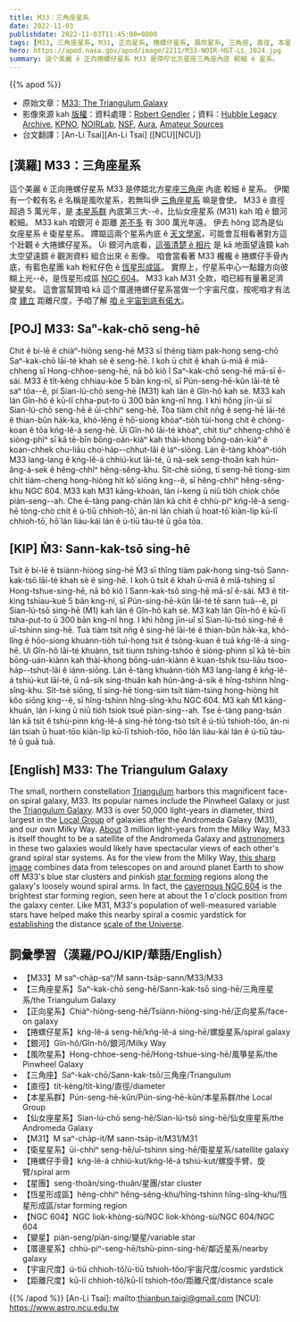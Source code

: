 ```yaml
---
title: M33：三角座星系
date: 2022-11-03
publishdate: 2022-11-03T11:45:00+0800
tags: [M33, 三角座星系, M31, 正向星系, 捲螺仔星系, 風吹星系, 三角座, 直徑, 本星系群, 仙女座星系, 衛星星系, 捲螺仔手骨, 星團, 恆星形成區, NGC 604, 變星, 厝邊星系, 宇宙尺度, 距離尺度]
hero: https://apod.nasa.gov/apod/image/2211/M33-NOIR-HST-LL_1024.jpg
summary: 這个美麗 ê 正向捲螺仔星系 M33 是停佇北方星座三角座內底 較細 ê 星系。
---
```


{{% apod %}}

- 原始文章：[M33: The Triangulum Galaxy](https://apod.nasa.gov/apod/ap221103.html)
- 影像來源 kah [版權][copyright]：資料處理：[Robert Gendler](http://www.robgendlerastropics.com/)；資料：[Hubble Legacy Archive](https://hla.stsci.edu/), [KPNO](https://noirlab.edu/public/programs/kitt-peak-national-observatory/nicholas-mayall-4m-telescope/), [NOIRLab](https://noirlab.edu/public/), [NSF](https://www.nsf.gov/), [Aura](https://www.aura-astronomy.org/), [Amateur Sources](http://www.robgendlerastropics.com/M33-NOIR-HST.html)
- 台文翻譯：[An-Li Tsai][An-Li Tsai] ([NCU][NCU])

## [漢羅] M33：三角座星系
這个美麗 ê 正向捲螺仔星系 M33 是停踮北方星座[三角座][Triangulum] 內底 較細 ê 星系。
伊閣有一个較有名 ê 名稱是風吹星系，若無叫伊 [三角座星系][Triangulum Galaxy] 嘛是會使。
M33 ê 直徑超過 5 萬光年，是 [本星系群][Local Group] 內底第三大--ê，比仙女座星系 (M31) kah 咱 ê 銀河 較細。
M33 kah 咱銀河 ê 距離 [差不多][About t] 有 300 萬光年遠。
伊去 hŏng 認為是仙女座星系 ê 衛星星系。
蹛踮這兩个星系內底 ê [天文學家][astronomers]，可能會互相看著對方這个壯觀 ê 大捲螺仔星系。
Ùi 銀河內底看，[這張清楚 ê 相片][this sharp image] 是 kā 地面望遠鏡 kah 太空望遠鏡 ê 觀測資料 組合出來 ê 影像。
咱會當看著 M33 櫳櫳 ê 捲螺仔手骨內底，有藍色星團 kah 粉紅仔色 ê [恆星形成區][star forming]。
實際上，佇星系中心一點鐘方向彼糊上光--ê，是恆星形成區 [NGC 604][cavernous NGC 604]。
M33 kah M31 仝款，咱已經有量著足濟變星矣。
這會當幫贊咱 kā 這个厝邊捲螺仔星系當做一个宇宙尺度，按呢咱才有法度 [建立][establishing] 距離尺度，予咱了解 [咱 ê 宇宙到底有偌大][scale of the Universe]。

## [POJ] M33: Saⁿ-kak-chō seng-hē
Chit ê bí-lē ê chiàⁿ-hiòng seng-hē M33 sī thêng tiàm pak-hong seng-chō Saⁿ-kak-chō lāi-té khah sè ê seng-hē.
I koh ū chi̍t ê khah ū-miâ ê miâ-chheng sī Hong-chhoe-seng-hē, nā bô kiô î  Saⁿ-kak-chō seng-hē mā-sī ē-sái.
M33 ê ti̍t-kèng chhiau-kòe 5 bān kng-nî, sī Pún-seng-hē-kûn lāi-té tē saⁿ tōa--ê, pí Sian-lú-chō seng-hē (M31) kah lán ê Gîn-hô kah sè.
M33 kah lán Gîn-hô ê kū-lī chha-put-to ū 300 bān kng-nî hng.
I khì hŏng jīn-ûi sī Sian-lú-chō seng-hē ê ūi-chhiⁿ seng-hē.
Tòa tiàm chit nn̄g ê seng-hē lāi-té ê thian-bûn ha̍k-ka, khó-lêng ē hō͘-siong khòaⁿ-tio̍h tùi-hong chit ê chòng-koan ê tōa kńg-lê-á seng-hē.
Ùi Gîn-hô lāi-té khòaⁿ, chit tiuⁿ chheng-chhó͘ ê siòng-phìⁿ sī kā tē-bīn bōng-oán-kiàⁿ kah thài-khong bōng-oán-kiàⁿ ê koan-chhek chu-liāu cho͘-ha̍p--chhut-lâi ê iáⁿ-siōng.
Lán ē-tàng khòaⁿ-tio̍h M33 lang-lang ê kńg-lê-á chhiú-kut lāi-té, ū nâ-sek seng-thoân kah hún-âng-á-sek ê hêng-chhiⁿ hêng-sêng-khu.
Si̍t-chè siōng, tī seng-hē tiong-sim chi̍t tiám-cheng hong-hiòng hit kô͘ siōng kng--ê, sī hêng-chhiⁿ hêng-sêng-khu NGC 604.
M33 kah M31 kāng-khoán, lán í-keng ū niū tio̍h chiok chōe piàn-seng--ah.
Che ē-tàng pang-chān lán kā chit ê chhù-piⁿ kńg-lê-á seng-hē tòng-chò chi̍t ê ú-tiū chhioh-tō͘, án-ni lán chiah ū hoat-tō͘ kiàn-li̍p kū-lī chhioh-tō͘, hō͘ lán liáu-kái lán ê ú-tiū tàu-té ū gōa tōa.


## [KIP] M̀3: Sann-kak-tsō sing-hē
Tsit ê bí-lē ê tsiànn-hiòng sing-hē M̀3 sī thîng tiàm pak-hong sing-tsō Sann-kak-tsō lāi-té khah sè ê sing-hē.
I koh ū tsi̍t ê khah ū-miâ ê miâ-tshing sī Hong-tshue-sing-hē, nā bô kiô î  Sann-kak-tsō sing-hē mā-sī ē-sái.
M̀3 ê ti̍t-kìng tshiau-kuè 5 bān kng-nî, sī Pún-sing-hē-kûn lāi-té tē sann tuā--ê, pí Sian-lú-tsō sing-hē (M̀1) kah lán ê Gîn-hô kah sè.
M̀3 kah lán Gîn-hô ê kū-lī tsha-put-to ū 300 bān kng-nî hng.
I khì hŏng jīn-uî sī Sian-lú-tsō sing-hē ê uī-tshinn sing-hē.
Tuà tiàm tsit nn̄g ê sing-hē lāi-té ê thian-bûn ha̍k-ka, khó-lîng ē hōo-siong khuànn-tio̍h tuì-hong tsit ê tsòng-kuan ê tuā kńg-lê-á sing-hē.
Uì Gîn-hô lāi-té khuànn, tsit tiunn tshing-tshóo ê siòng-phìnn sī kā tē-bīn bōng-uán-kiànn kah thài-khong bōng-uán-kiànn ê kuan-tshik tsu-liāu tsoo-ha̍p--tshut-lâi ê iánn-siōng.
Lán ē-tàng khuànn-tio̍h M̀3 lang-lang ê kńg-lê-á tshiú-kut lāi-té, ū nâ-sik sing-thuân kah hún-âng-á-sik ê hîng-tshinn hîng-sîng-khu.
Si̍t-tsè siōng, tī sing-hē tiong-sim tsi̍t tiám-tsing hong-hiòng hit kôo siōng kng--ê, sī hîng-tshinn hîng-sîng-khu NGC 604.
M̀3 kah M̀1 kāng-khuán, lán í-king ū niū tio̍h tsiok tsuē piàn-sing--ah.
Tse ē-tàng pang-tsān lán kā tsit ê tshù-pinn kńg-lê-á sing-hē tòng-tsò tsi̍t ê ú-tiū tshioh-tōo, án-ni lán tsiah ū huat-tōo kiàn-li̍p kū-lī tshioh-tōo, hōo lán liáu-kái lán ê ú-tiū tàu-té ū guā tuā.

## [English] M33: The Triangulum Galaxy
The small, northern constellation [Triangulum][Triangulum] harbors this magnificent face-on spiral galaxy, M33.
Its popular names include the Pinwheel Galaxy or just the [Triangulum Galaxy][Triangulum Galaxy].
M33 is over 50,000 light-years in diameter, third largest in the [Local Group][Local Group] of galaxies after the Andromeda Galaxy (M31), and our own Milky Way.
[About][About e] 3 million light-years from the Milky Way, M33 is itself thought to be a satellite of the Andromeda Galaxy and [astronomers][astronomers] in these two galaxies would likely have spectacular views of each other's grand spiral star systems.
As for the view from the Milky Way, [this sharp image][this sharp image] combines data from telescopes on and around planet Earth to show off M33's blue star clusters and pinkish [star forming][star forming] regions along the galaxy's loosely wound spiral arms.
In fact, the [cavernous NGC 604][cavernous NGC 604] is the brightest star forming region, seen here at about the 1 o'clock position from the galaxy center.
Like M31, M33's population of well-measured variable stars have helped make this nearby spiral a cosmic yardstick for [establishing][establishing] the distance [scale of the Universe][scale of the Universe].


## 詞彙學習（漢羅/POJ/KIP/華語/English）
- 【M33】M saⁿ-cha̍p-saⁿ/M sann-tsa̍p-sann/M33/M33
- 【三角座星系】Saⁿ-kak-chō seng-hē/Sann-kak-tsō sing-hē/三角座星系/the Triangulum Galaxy
- 【正向星系】Chiàⁿ-hiòng-seng-hē/Tsiànn-hiòng-sing-hē/正向星系/face-on galaxy
- 【捲螺仔星系】kńg-lê-á seng-hē/kńg-lê-á sing-hē/螺旋星系/spiral galaxy
- 【銀河】Gîn-hô/Gîn-hô/銀河/Milky Way
- 【風吹星系】Hong-chhoe-seng-hē/Hong-tshue-sing-hē/風箏星系/the Pinwheel Galaxy
- 【三角座】Saⁿ-kak-chō/Sann-kak-tsō/三角座/Triangulum
- 【直徑】ti̍t-kèng/ti̍t-kìng/直徑/diameter
- 【本星系群】Pún-seng-hē-kûn/Pún-sing-hē-kûn/本星系群/the Local Group
- 【仙女座星系】Sian-lú-chō seng-hē/Sian-lú-tsō sing-hē/仙女座星系/the Andromeda Galaxy
- 【M31】M saⁿ-cha̍p-it/M sann-tsa̍p-it/M31/M31
- 【衛星星系】ūi-chhiⁿ seng-hē/uī-tshinn sing-hē/衛星星系/satellite galaxy
- 【捲螺仔手骨】kńg-lê-á chhiú-kut/kńg-lê-á tshiú-kut/螺旋手臂、旋臂/spiral arm
- 【星團】seng-thoân/sing-thuân/星團/star cluster
- 【恆星形成區】hêng-chhiⁿ hêng-sêng-khu/hîng-tshinn hîng-sîng-khu/恆星形成區/star forming region
- 【NGC 604】NGC liok-khòng-sù/NGC liok-khòng-sù/NGC 604/NGC 604
- 【變星】piàn-seng/piàn-sing/變星/variable star
- 【厝邊星系】chhù-piⁿ-seng-hē/tshù-pinn-sing-hē/鄰近星系/nearby galaxy
- 【宇宙尺度】ú-tiū chhioh-tô͘/ú-tiū tshioh-tôo/宇宙尺度/cosmic yardstick
- 【距離尺度】kū-lī chhioh-tô͘/kū-lī tshioh-tôo/距離尺度/distance scale

{{% /apod %}}
[An-Li Tsai]: mailto:thianbun.taigi@gmail.com
[NCU]: https://www.astro.ncu.edu.tw

[copyright]: https://apod.nasa.gov/apod/fap/lib/about_apod.html#srapply
[License]: https://creativecommons.org/licenses/by/2.0/


[Triangulum]:http://www.hawastsoc.org/deepsky/tri/index.html
[Triangulum Galaxy]:http://messier.seds.org/m/m033.html
[Local Group]:http://atlasoftheuniverse.com/localgr.html
[About e]:https://apod.nasa.gov/apod/ap211106.html
[About t]:https://apod.tw/daily/20211106/
[astronomers]:http://arxiv.org/abs/astro-ph?papernum=0506609
[this sharp image]:http://www.robgendlerastropics.com/M33-NOIR-HST.html
[star forming]:https://apod.nasa.gov/apod/ap091017.html
[cavernous NGC 604]:https://esahubble.org/images/opo9627c/
[establishing]:http://adsabs.harvard.edu/cgi-bin/bib_query?1926ApJ....63..236H
[scale of the Universe]:http://antwrp.gsfc.nasa.gov/diamond_jubilee/debate96.html

